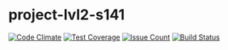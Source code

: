# project-lvl2-s141

[![Code Climate](https://codeclimate.com/github/naveuz/project-lvl2-s141/badges/gpa.svg)](https://codeclimate.com/github/naveuz/project-lvl2-s141)
[![Test Coverage](https://codeclimate.com/github/naveuz/project-lvl2-s141/badges/coverage.svg)](https://codeclimate.com/github/naveuz/project-lvl2-s141/coverage)
[![Issue Count](https://codeclimate.com/github/naveuz/project-lvl2-s141/badges/issue_count.svg)](https://codeclimate.com/github/naveuz/project-lvl2-s141)
[![Build Status](https://travis-ci.org/naveuz/project-lvl2-s141.svg?branch=master)](https://travis-ci.org/naveuz/project-lvl2-s141)
